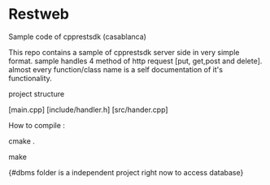 # Restweb
Sample code of cpprestsdk (casablanca)


This repo contains a sample of cpprestsdk server side in very simple format.
sample handles 4 method of http request [put, get,post and delete].
almost every function/class name is a self documentation  of it's functionality.

project structure 

[main.cpp]
[include/handler.h]
[src/hander.cpp]


How to compile :

cmake .

make

{#dbms folder is a independent project right now to access database}
